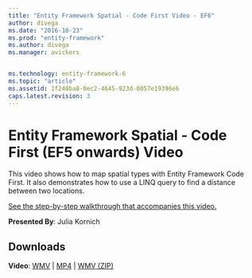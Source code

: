 ```yaml
---
title: "Entity Framework Spatial - Code First Video - EF6"
author: divega
ms.date: "2016-10-23"
ms.prod: "entity-framework"
ms.author: divega
ms.manager: avickers


ms.technology: entity-framework-6
ms.topic: "article"
ms.assetid: 1f240ba8-0ec2-4645-923d-0057e19396e6
caps.latest.revision: 3
---
```

# Entity Framework Spatial - Code First (EF5 onwards) Video
This video shows how to map spatial types with Entity Framework Code First. It also demonstrates how to use a LINQ query to find a distance between two locations.

[See the step-by-step walkthrough that accompanies this video.](../ef6/entity-framework-spatial-code-first-ef5-onwards.md)

**Presented By**: Julia Kornich

## Downloads

**Video**: [WMV](http://download.microsoft.com/download/9/1/3/913EA17E-6F97-41D8-A4FE-805A0D83D26A/HDI-ITPro-MSDN-winvideo-spatialwithcodefirst.wmv) | [MP4](http://download.microsoft.com/download/9/1/3/913EA17E-6F97-41D8-A4FE-805A0D83D26A/HDI-ITPro-MSDN-mp4video-spatialwithcodefirst.m4v) | [WMV (ZIP)](http://download.microsoft.com/download/9/1/3/913EA17E-6F97-41D8-A4FE-805A0D83D26A/HDI-ITPro-MSDN-winvideo-spatialwithcodefirst.zip)
